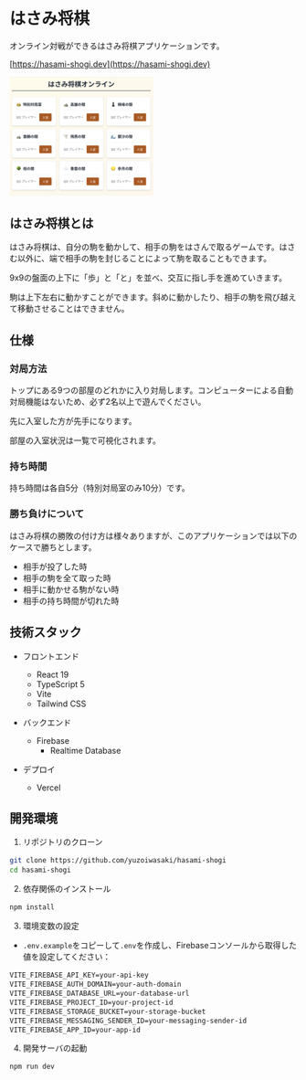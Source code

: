 # はさみ将棋
オンライン対戦ができるはさみ将棋アプリケーションです。

[https://hasami-shogi.dev](https://hasami-shogi.dev)

<img src="docs/screenshot.png" width="50%">

## はさみ将棋とは
はさみ将棋は、自分の駒を動かして、相手の駒をはさんで取るゲームです。はさむ以外に、端で相手の駒を封じることによって駒を取ることもできます。

9x9の盤面の上下に「歩」と「と」を並べ、交互に指し手を進めていきます。

駒は上下左右に動かすことができます。斜めに動かしたり、相手の駒を飛び越えて移動させることはできません。

## 仕様

### 対局方法
トップにある9つの部屋のどれかに入り対局します。コンピューターによる自動対局機能はないため、必ず2名以上で遊んでください。

先に入室した方が先手になります。

部屋の入室状況は一覧で可視化されます。

### 持ち時間
持ち時間は各自5分（特別対局室のみ10分）です。

### 勝ち負けについて
はさみ将棋の勝敗の付け方は様々ありますが、このアプリケーションでは以下のケースで勝ちとします。
- 相手が投了した時
- 相手の駒を全て取った時
- 相手に動かせる駒がない時
- 相手の持ち時間が切れた時

## 技術スタック

- フロントエンド
  - React 19
  - TypeScript 5
  - Vite
  - Tailwind CSS

- バックエンド
  - Firebase
    - Realtime Database

- デプロイ
  - Vercel

## 開発環境

1. リポジトリのクローン
```bash
git clone https://github.com/yuzoiwasaki/hasami-shogi
cd hasami-shogi
```

2. 依存関係のインストール
```bash
npm install
```

3. 環境変数の設定
- `.env.example`をコピーして`.env`を作成し、Firebaseコンソールから取得した値を設定してください：
```
VITE_FIREBASE_API_KEY=your-api-key
VITE_FIREBASE_AUTH_DOMAIN=your-auth-domain
VITE_FIREBASE_DATABASE_URL=your-database-url
VITE_FIREBASE_PROJECT_ID=your-project-id
VITE_FIREBASE_STORAGE_BUCKET=your-storage-bucket
VITE_FIREBASE_MESSAGING_SENDER_ID=your-messaging-sender-id
VITE_FIREBASE_APP_ID=your-app-id
```

4. 開発サーバの起動
```bash
npm run dev
```
